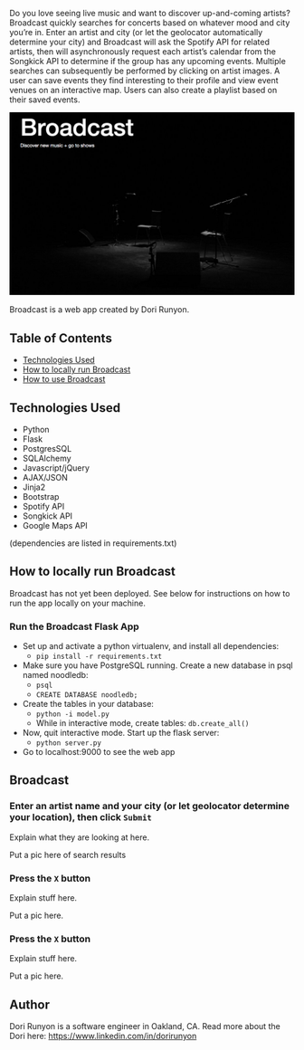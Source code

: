 Do you love seeing live music and want to discover up-and-coming artists? Broadcast quickly searches for concerts based on whatever mood and city you’re in. Enter an artist and city (or let the geolocator automatically determine your city) and Broadcast will ask the Spotify API for related artists, then will asynchronously request each artist’s calendar from the Songkick API to determine if the group has any upcoming events. Multiple searches can subsequently be performed by clicking on artist images. A user can save events they find interesting to their profile and view event venues on an interactive map. Users can also create a playlist based on their saved events.

![Broadcast Homepage](https://github.com/DoriRunyon/Events-Project/blob/master/static/images/Broadcast_homepage.png)

Broadcast is a web app created by Dori Runyon. 

## Table of Contents
* [Technologies Used](#technologiesused)
* [How to locally run Broadcast](#run)
* [How to use Broadcast](#use)

## Technologies Used

* Python
* Flask
* PostgresSQL
* SQLAlchemy
* Javascript/jQuery
* AJAX/JSON
* Jinja2
* Bootstrap
* Spotify API
* Songkick API
* Google Maps API

(dependencies are listed in requirements.txt)

## How to locally run Broadcast

Broadcast has not yet been deployed. See below for instructions on how to run the app locally on your machine.

### Run the Broadcast Flask App

  * Set up and activate a python virtualenv, and install all dependencies:
    * `pip install -r requirements.txt`
  * Make sure you have PostgreSQL running. Create a new database in psql named noodledb:
	* `psql`
  	* `CREATE DATABASE noodledb;`
  * Create the tables in your database:
    * `python -i model.py`
    * While in interactive mode, create tables: `db.create_all()`
  * Now, quit interactive mode. Start up the flask server:
    * `python server.py`
  * Go to localhost:9000 to see the web app


## Broadcast

### Enter an artist name and your city (or let geolocator determine your location), then click `Submit`
Explain what they are looking at here.

Put a pic here of search results

### Press the `X` button
Explain stuff here.

Put a pic here.

### Press the `X` button
Explain stuff here.

Put a pic here.

## Author
Dori Runyon is a software engineer in Oakland, CA. Read more about the Dori here: https://www.linkedin.com/in/dorirunyon
